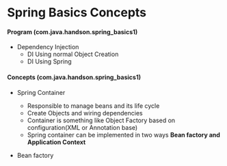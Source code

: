 # Spring Basics Concepts

#### Program (com.java.handson.spring_basics1)
* Dependency Injection
	* DI Using normal Object Creation
	* DI Using Spring
	
#### Concepts (com.java.handson.spring_basics1)
* Spring Container
	* Responsible to manage beans and its life cycle
	* Create Objects and wiring dependencies
	* Container is something like Object Factory based on configuration(XML or Annotation base)
	* Spring container can be implemented in two ways **Bean factory and Application Context**
	
* Bean factory
	
	
	



